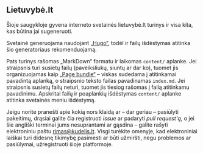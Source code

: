Lietuvybė.lt
------------

Šioje saugykloje gyvena interneto svetainės lietuvybė.lt turinys ir visa kita, kas būtina jai sugeneruoti.

Svetainė generuojama naudojant [„Hugo“](https://gohugo.io/), todėl ir failų išdėstymas atitinka šio generatoriaus
rekomenduojamą.

Pats turinys rašomas „MarkDown“ formatu ir laikomas `content/` aplanke. Jei straipsnis turi susietų failų (paveiksliukų,
siuntų ar dar ko), tuomet jis organizuojamas kaip [„Page bundle“](https://gohugo.io/content-management/page-bundles/) –
viskas sudedama į atitinkamai pavadintą aplanką, o straipsnio teksto failas pavadinamas `index.md`. Jei straipsnis
susietų failų neturi, tuomet jis tiesiog rašomas į failą atitinkamu pavadinimu. Apskritai failų ir poaplankių išdėstymas
`content/` aplanke atitinka svetainės meniu išdėstymą.

Jeigu norite pranešti apie kokią nors klaidą ar – dar geriau – pasiūlyti pakeitimų, drąsiai galite čia registruoti
_issue_ ar padaryti _pull request'ą_, o jei šie angliški terminai jums nesuprantami ar gąsdina – galite rašyti
elektroniniu paštu rimas@kudelis.lt. Visgi turėkite omenyje, kad elektroniniai laiškai turi didesnę tikimybę pasimesti
ar būti užmiršti, negu problemos ar pasiūlymai, užregistruoti šioje platformoje.
